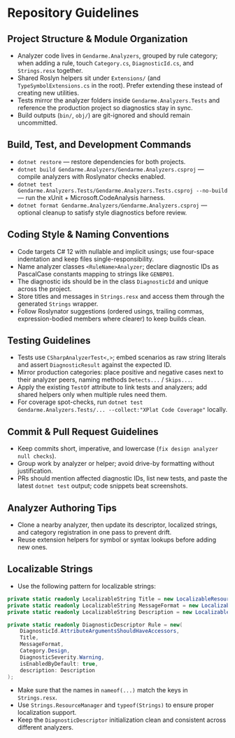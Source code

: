 # Repository Guidelines

## Project Structure & Module Organization
- Analyzer code lives in `Gendarme.Analyzers`, grouped by rule category; when adding a rule, touch `Category.cs`, `DiagnosticId.cs`, and `Strings.resx` together.
- Shared Roslyn helpers sit under `Extensions/` (and `TypeSymbolExtensions.cs` in the root). Prefer extending these instead of creating new utilities.
- Tests mirror the analyzer folders inside `Gendarme.Analyzers.Tests` and reference the production project so diagnostics stay in sync.
- Build outputs (`bin/`, `obj/`) are git-ignored and should remain uncommitted.

## Build, Test, and Development Commands
- `dotnet restore` — restore dependencies for both projects.
- `dotnet build Gendarme.Analyzers/Gendarme.Analyzers.csproj` — compile analyzers with Roslynator checks enabled.
- `dotnet test Gendarme.Analyzers.Tests/Gendarme.Analyzers.Tests.csproj --no-build` — run the xUnit + Microsoft.CodeAnalysis harness.
- `dotnet format Gendarme.Analyzers/Gendarme.Analyzers.csproj` — optional cleanup to satisfy style diagnostics before review.

## Coding Style & Naming Conventions
- Code targets C# 12 with nullable and implicit usings; use four-space indentation and keep files single-responsibility.
- Name analyzer classes `<RuleName>Analyzer`; declare diagnostic IDs as PascalCase constants mapping to strings like `GENBP01`.
- The diagnostic ids should be in the class `DiagnosticId` and unique across the project.
- Store titles and messages in `Strings.resx` and access them through the generated `Strings` wrapper.
- Follow Roslynator suggestions (ordered usings, trailing commas, expression-bodied members where clearer) to keep builds clean.

## Testing Guidelines
- Tests use `CSharpAnalyzerTest<,>`; embed scenarios as raw string literals and assert `DiagnosticResult` against the expected ID.
- Mirror production categories: place positive and negative cases next to their analyzer peers, naming methods `Detects...` / `Skips...`.
- Apply the existing `TestOf` attribute to link tests and analyzers; add shared helpers only when multiple rules need them.
- For coverage spot-checks, run `dotnet test Gendarme.Analyzers.Tests/... --collect:"XPlat Code Coverage"` locally.

## Commit & Pull Request Guidelines
- Keep commits short, imperative, and lowercase (`fix design analyzer null checks`).
- Group work by analyzer or helper; avoid drive-by formatting without justification.
- PRs should mention affected diagnostic IDs, list new tests, and paste the latest `dotnet test` output; code snippets beat screenshots.

## Analyzer Authoring Tips
- Clone a nearby analyzer, then update its descriptor, localized strings, and category registration in one pass to prevent drift.
- Reuse extension helpers for symbol or syntax lookups before adding new ones.

## Localizable Strings
- Use the following pattern for localizable strings:
```cs
private static readonly LocalizableString Title = new LocalizableResourceString(nameof(Strings.AttributeArgumentsShouldHaveAccessorsTitle), Strings.ResourceManager, typeof(Strings));
private static readonly LocalizableString MessageFormat = new LocalizableResourceString(nameof(Strings.AttributeArgumentsShouldHaveAccessorsMessage), Strings.ResourceManager, typeof(Strings));
private static readonly LocalizableString Description = new LocalizableResourceString(nameof(Strings.AttributeArgumentsShouldHaveAccessorsDescription), Strings.ResourceManager, typeof(Strings));

private static readonly DiagnosticDescriptor Rule = new(
    DiagnosticId.AttributeArgumentsShouldHaveAccessors,
    Title,
    MessageFormat,
    Category.Design,
    DiagnosticSeverity.Warning,
    isEnabledByDefault: true,
    description: Description
);
```
- Make sure that the names in `nameof(...)` match the keys in `Strings.resx`.
- Use `Strings.ResourceManager` and `typeof(Strings)` to ensure proper localization support.
- Keep the `DiagnosticDescriptor` initialization clean and consistent across different analyzers.
